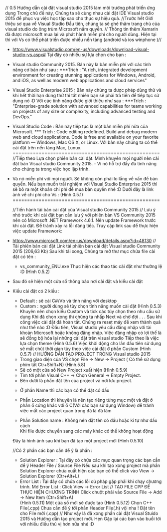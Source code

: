    ﻿// 0.5 Hướng dẫn cài đặt visual studio 2015 làm môi trường phát triển ứng dụng
Trong chủ đề này, Chúng ta sẽ cùng nhau cài đặt IDE Visual studio 2015 để phục vụ việc học tập sao cho thực sự hiệu quả.
   //Trước hết Giới thiệu sơ qua về Visual Studio 
Đầu tiên, chúng ta sẽ ghé thăm trang chủ của visual studio do ông trùm Microsoft nắm quyền.
   // Thông tin thêm Xamarin đã được microsoft mua lại và phát hành miễn phí cho người dùng. Hiện tại thì với Vs có thể phát triển được nhiều nền tảng (android và ios winphone )//
   - https://www.visualstudio.com/en-us/downloads/download-visual-studio-vs.aspx#
Tại đây có nhiều sự lựa chọn cho bạn : 
   -  Visual studio Community 2015. Bản này là bản miễn phí với các tính năng cơ bản như sau : 
   ***Trích : "A rich, integrated development environment for creating stunning applications for Windows, Android, and iOS, as well as modern web applications and cloud services"
 - Visual Studio Enterprise 2015 : Bản này chúng ta được phép dùng thử và khi hết thời hạn dùng thử thì tất nhiên bạn sẽ phải trả tiền để tiếp tục sử dụng nó :D Với các tính năng được giới thiệu như sau : 
    ***Trích :  "Enterprise-grade solution with advanced capabilities for teams working on projects of any size or complexity, including advanced testing and DevOps."
 - Visual Studio Code : Bản này tiếp tục là một bản miễn phí nữa của Microsoft. 
   *** Trích : Code editing redefined. Build and debug modern web and cloud applications. Code is free and available on your favorite platform — Windows, Mac OS X, or Linux.
 Với bản này chúng ta có thể cài đặt trên nền tảng Mac, Lunux.
===================================================
   //Tiếp theo Lựa chọn phiên bản cài đặt. 
Mình khuyên mọi người nên cài đặt bản Visual studio Community 2015.  - Vì nó hỗ trợ đầy đủ tính năng cho chúng ta trong việc học lập trình.
 - Và nó miễn phí với mọi người. Sẽ không còn phải lo lắng về vấn đề bản quyền.
Nếu bạn muốn trải nghiệm với  Visual Studio Enterprise 2015 thì sẽ bỏ ra một khoản chi phí để mua bản quyền nhé :D
Dưới đây là link ảnh về chi phí cho Vs : 
(Hình 0.5.1)
===================================================
   
   //Tiến hành tải bản cài đặt của  Visual studio Community 2015 
   // Lưu ý nhỏ trước khi cài đặt bạn cần lưu ý với phiên bản VS Community 2015 nên có Microsoft .NET Framework 4.6.1.
Nên update Framework trước khi cài đặt. Để tránh xảy ra lỗi đáng tiếc.
Truy cập link sau để thực hiện việc update  Framework: 
 - https://www.microsoft.com/en-us/download/details.aspx?id=48130
   // Tải phiên bản cài đặt 
 Link tải phiên bản cài đặt Visual studio Community 2015  (206,63 Kb)
Sau khi tải xong, Chúng ta mở thư mục chứa file cài đặt có tên  : 
   - vs_community_ENU.exe
Thực hiện các thao tác cài đặt như thường lệ :D
(Hình 0.5.2)
  - Sau đó sẽ hiện một cửa sổ thông báo nơi cài đặt và kiểu cài đặt
  - Kiểu cài đặt có 2 kiểu  : 
      + Default : sẽ cài C#/Vb và tính năng với desktop
      + Custom  : người dùng sẽ tùy chọn tính năng muốn cài đặt (Hình 0.5.3)
Khuyên nên chọn kiểu Custom và tick các tùy chọn theo nhu cầu sử dụng
Khi đã chọn xong thì chúng ta nhấp Next và chờ đợi . . .
Sau khi công việc cài đặt đã hoàn tất. Chúng ra reset máy để xem thành quả như thế nào :D
 Đầu tiên, Visual studio yêu cầu đăng nhập với tài khoản Microsoft hoặc không đăng nhập.
 Việc đăng nhập có lợi thế là sẽ đồng bộ hóa lại những cài đặt trên visual studio
 Tiếp theo là việc lựa chọn theme (Hình 0.5.6)
 Việc khởi động cho lần đầu tiên sử dụng sẽ mất chút thời gian tùy theo việc cài đặt ở phần Custom 
 (Hinh 0.5.7)
 // HƯỚNG DẪN TẠO PROJECT TRONG Visual studio 2015
      - Trong giao diện của VS chọn File -> New -> Project ( Có thể sử dụng phím tắt Ctr+Shift+N) (Hình.5.8)
      - Sẽ có một cửa sổ New Project xuất hiện
		(Hình 0.5.9)
	 + Tìm tới phần Visual C++ -> Chọn General -> Empty Project.
	 + Bên dưới là phần đặt tên của project và nơi lưu project.
	* Ở phần Name thì các bạn có thể đặt có dấu

	* Phần Location thì khuyên là nên tạo riêng từng mục một 
	  và đặt ở phần ổ cứng khác với ổ C(Với các bạn sử dụng Window)
 	  để tránh việc mất các project quan trọng đã là đã làm

	* Phần Solution name :  Không nên đặt tên có dấu hoặc kí tự như dấu cách		
	 Khi file được chuyển sang các máy khác có thể không hoạt động
		

 	Đây là hình ảnh sau khi bạn đã tạo một project mới (Hình 0.5.10)

	//Có 2 phần các bạn cần để ý là phần : 
 	  + Solution Explorer : Tại đây có chứa các mục quan trọng các bạn cần để ý 
		 Header File / Source File 
            Nếu sau khi tạo xong project mà phần Solution Explorer chưa xuất hiện các bạn có thể
		click vào View -> Solution Explorer (Ctr+Alt+L)
	  + Error List : Tại đây có chứa các lỗi cú pháp gặp phải khi chạy chương trình.
                      Mở Error List : Click View -> Error List
	//	 TẠO FILE CPP ĐỂ THỰC HIỆN CHƯƠNG TRÌNH
    	 Click chuột phải vào Source File -> Add -> New Item (Ctr+Shift+A)  
           (Hình 0.5.11)
	Một cửa sổ mới sẽ được tạo (Hình 0.5.12)
        Chọn C++ File(.cpp) Chưa cần để ý tới phần Header File(.h) vội nha !
        Đặt tên cho File mới (.cpp)
 	// Như vậy là đã xong phần cài đặt Visual Stuido 2015 và Hướng dẫn tạo project mới. Hẹn Gặp lại các bạn vào buổi tới với nhiều điều thú vị hơn nữa nhé :D
	




                                      


	  


     



  
